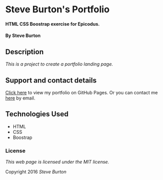 # Steve Burton's Portfolio

#### HTML CSS Boostrap exercise for Epicodus.

#### By Steve Burton

## Description

_This is a project to create a portfolio landing page._

## Support and contact details

[Click here](http://steve-burton.github.io/portfolio/) to view my portfolio on GitHub Pages.
Or you can contact me [here](mailto:stevevburton@gmail.com) by email.

## Technologies Used

* HTML
* CSS
* Boostrap

### License

*This web page is licensed under the MIT license.*

Copyright 2016 _Steve Burton_
